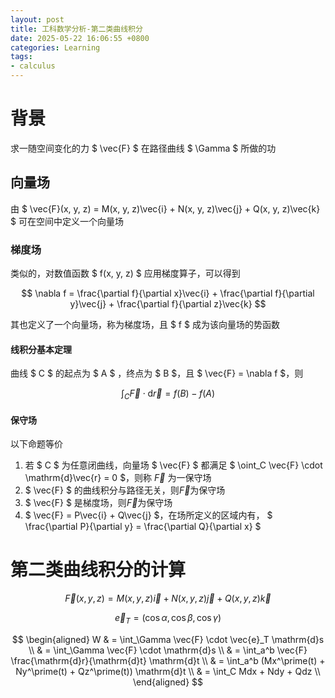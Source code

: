 ```yaml
---
layout: post
title: 工科数学分析-第二类曲线积分
date: 2025-05-22 16:06:55 +0800
categories: Learning
tags:
- calculus
---
```

# 背景

求一随空间变化的力 $ \vec{F} $ 在路径曲线 $ \Gamma $ 所做的功

## 向量场

由 $ \vec{F}(x, y, z) = M(x, y, z)\vec{i} + N(x, y, z)\vec{j} + Q(x, y, z)\vec{k} $ 可在空间中定义一个向量场

### 梯度场

类似的，对数值函数 $ f(x, y, z) $ 应用梯度算子，可以得到

$$ \nabla f = \frac{\partial f}{\partial x}\vec{i} + \frac{\partial f}{\partial y}\vec{j} + \frac{\partial f}{\partial z}\vec{k} $$

其也定义了一个向量场，称为梯度场，且 $ f $ 成为该向量场的势函数

#### 线积分基本定理

曲线 $ C $ 的起点为 $ A $ ，终点为 $ B $，且 $ \vec{F} = \nabla f $，则

$$ \int_C \vec{F} \cdot \mathrm{d}\vec{r} = f(B) - f(A) $$

#### 保守场

以下命题等价

1. 若 $ C $ 为任意闭曲线，向量场 $ \vec{F} $ 都满足 $ \oint_C \vec{F} \cdot \mathrm{d}\vec{r} = 0 $，则称 $\vec{F}$ 为一保守场
2. $ \vec{F} $ 的曲线积分与路径无关，则$\vec{F}$为保守场
3. $ \vec{F} $ 是梯度场，则$\vec{F}$为保守场
4. $ \vec{F} = P\vec{i} + Q\vec{j} $，在场所定义的区域内有， $ \frac{\partial P}{\partial y} = \frac{\partial Q}{\partial x} $

# 第二类曲线积分的计算

$$ \vec{F}(x, y, z) = M(x, y, z)\vec{i} + N(x, y, z)\vec{j} + Q(x, y, z)\vec{k} $$

$$ \vec{e}_T = (\cos \alpha, \cos \beta, \cos \gamma) $$

$$ \begin{aligned} W & = \int_\Gamma \vec{F} \cdot \vec{e}_T \mathrm{d}s \\
& = \int_\Gamma \vec{F} \cdot \mathrm{d}s \\
& = \int_a^b \vec{F} \frac{\mathrm{d}r}{\mathrm{d}t} \mathrm{d}t \\
& = \int_a^b (Mx^\prime(t) + Ny^\prime(t) + Qz^\prime(t)) \mathrm{d}t \\
& = \int_C Mdx + Ndy + Qdz \\ \end{aligned} $$